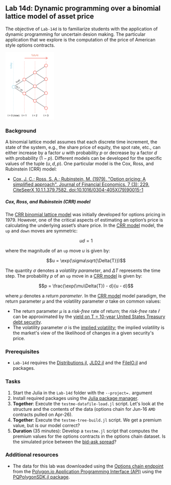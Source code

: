 ## Lab 14d: Dynamic programming over a binomial lattice model of asset price
The objective of `Lab-14d` is to familiarize students with the application of dynamic programming for uncertain desion making. The particular application that we explore is the computation of the price of American style options contracts.  

<img src="./figs/Fig-Binomial-Lattice-Schematic.png" style="margin:auto; width:30%"/>

### Background
A binomial lattice model assumes that each discrete time increment, the state of the system, e.g., the share price of equity, the spot rate, etc., can either increase by a factor $u$ with probability $p$ or decrease by a factor $d$ with probability $(1-p)$. Different models can be developed for the specific values of the tuple $(u,d,p)$. One particular model is the Cox, Ross, and Rubinstein (CRR) model:

* [Cox, J. C.; Ross, S. A.; Rubinstein, M. (1979). "Option pricing: A simplified approach". Journal of Financial Economics. 7 (3): 229. CiteSeerX 10.1.1.379.7582. doi:10.1016/0304-405X(79)90015-1](https://www.sciencedirect.com/science/article/pii/0304405X79900151?via%3Dihub)

##### Cox, Ross, and Rubinstein (CRR) model
The [CRR binomial lattice model](https://en.wikipedia.org/wiki/Binomial_options_pricing_model) was initially developed for options pricing in 1979. However, one of the critical aspects of estimating an option’s price is calculating the underlying asset’s share price. In the [CRR model](https://en.wikipedia.org/wiki/Binomial_options_pricing_model) model, the `up` and `down` moves are symmetric:

$$ud = 1$$

where the magnitude of an `up` move $u$ is given by:

$$u = \exp(\sigma\sqrt{\Delta{T}})$$

The quantity $\sigma$ denotes a _volatility parameter_, and $\Delta{T}$ represents the time step. The probability $p$ of an `up` move in a [CRR model](https://en.wikipedia.org/wiki/Binomial_options_pricing_model) is given by:

$$p = \frac{\exp(\mu\Delta{T}) - d}{u - d}$$

where $\mu$ denotes a _return parameter_. In the [CRR model](https://en.wikipedia.org/wiki/Binomial_options_pricing_model) model paradigm, the return parameter $\mu$ and the volatility parameter $\sigma$ take on common values:
* The return parameter $\mu$ is a _risk-free_ rate of return; the _risk-free_ rate $\bar{r}$ can be approximated by the [yield on T = 10-year United States Treasury debt security](https://ycharts.com/indicators/10_year_treasury_rate). 
* The volatility parameter $\sigma$ is the [implied volatility](https://www.investopedia.com/terms/i/iv.asp); the implied volatility is the market's view of the likelihood of changes in a given security's price.

### Prerequisites
* `Lab-14d` requires the [Distributions.jl](https://github.com/JuliaStats/Distributions.jl), [JLD2.jl](https://github.com/JuliaIO/JLD2.jl) and the [FileIO.jl](https://github.com/JuliaIO/FileIO.jl) and packages.

### Tasks
1. Start the Julia in the `Lab-14d` folder with the `--project=.` argument
1. Install required packages using the [Julia package manager](https://docs.julialang.org/en/v1/stdlib/Pkg/).
1. __Together__: Execute the `testme-datafile-load.jl` script. Let's look at the structure and the contents of the data (options chain for Jun-16 `AMD` contracts pulled on Apr-26).
1. __Together__: Execute the `testme-tree-build.jl` script. We get a premium value, but is our model correct?
1. __Duration__ (35 minutes): Develop a `testme.jl` script that computes the premium values for the options contracts in the options chain dataset. Is the simulated price between the [bid-ask spread](https://en.wikipedia.org/wiki/Bid–ask_spread)?

### Additional resources
* The data for this lab was downloaded using the [Options chain endpoint](https://polygon.io/docs/options/get_v3_snapshot_options__underlyingasset) from the [Polygon.io Application Programming Interface (API)](https://polygon.io) using the [PQPolygonSDK.jl package](https://github.com/Paliquant/PQPolygonSDK.jl).

